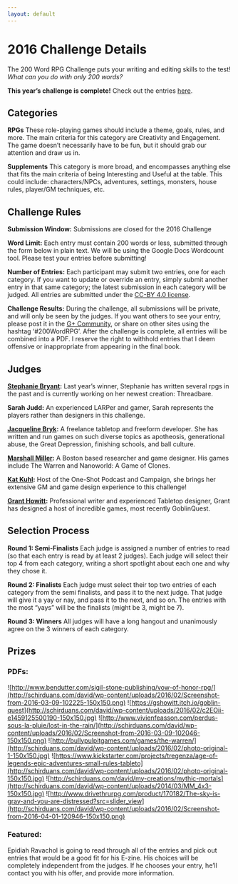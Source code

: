 ```yaml
---
layout: default
---
```

# 2016 Challenge Details

The 200 Word RPG Challenge puts your writing and editing skills to the test!
_What can you do with only 200 words?_

**This year’s challenge is complete!**
Check out the entries [here]({{site.baseurl}}/2016entries).

## Categories

**RPGs**
These role-playing games should include a theme, goals, rules, and more. The main criteria for this category are Creativity and Engagement. The game doesn’t necessarily have to be fun, but it should grab our attention and draw us in.	

**Supplements**
This category is more broad, and encompasses anything else that fits the main criteria of being Interesting and Useful at the table. This could include: characters/NPCs, adventures, settings, monsters, house rules, player/GM techniques, etc.

## Challenge Rules

**Submission Window:** Submissions are closed for the 2016 Challenge

**Word Limit:** Each entry must contain 200 words or less, submitted through the form below in plain text. We will be using the Google Docs Wordcount tool. Please test your entries before submitting!

**Number of Entries:** Each participant may submit two entries, one for each category. If you want to update or override an entry, simply submit another entry in that same category; the latest submission in each category will be judged. All entries are submitted under the [CC-BY 4.0 license]({{site.baseurl}}/licensing).

**Challenge Results:** During the challenge, all submissions will be private, and will only be seen by the judges. If you want others to see your entry, please post it in the [G+ Community](https://plus.google.com/u/0/communities/117723893121798044489), or share on other sites using the hashtag ‘#200WordRPG’. After the challenge is complete, all entries will be combined into a PDF. I reserve the right to withhold entries that I deem offensive or inappropriate from appearing in the final book.

## Judges

**[Stephanie Bryant](http://www.mortaine.com/blog/):** Last year’s winner, Stephanie has written several rpgs in the past and is currently working on her newest creation: Threadbare.

**Sarah Judd:** An experienced LARPer and gamer, Sarah represents the players rather than designers in this challenge.

**[Jacqueline Bryk](http://tacticalnymphomania.tumblr.com/):** A freelance tabletop and freeform developer. She has written and run games on such diverse topics as apotheosis, generational abuse, the Great Depression, finishing schools, and ball culture.

**[Marshall Miller](http://www.finemessgames.com/):** A Boston based researcher and game designer. His games include The Warren and Nanoworld: A Game of Clones.

**[Kat Kuhl](https://twitter.com/wolvesarekuhl):** Host of the One-Shot Podcast and Campaign, she brings her extensive GM and game design experience to this challenge!

**[Grant Howitt](http://lookrobot.co.uk/games/):** Professional writer and experienced Tabletop designer, Grant has designed a host of incredible games, most recently GoblinQuest.

## Selection Process

**Round 1: Semi-Finalists**
Each judge is assigned a number of entries to read (so that each entry is read by at least 2 judges). Each judge will select their top 4 from each category, writing a short spotlight about each one and why they chose it.	

**Round 2: Finalists**
Each judge must select their top two entries of each category from the semi finalists, and pass it to the next judge. That judge will give it a yay or nay, and pass it to the next, and so on. The entries with the most “yays” will be the finalists (might be 3, might be 7).	

**Round 3: Winners**
All judges will have a long hangout and unanimously agree on the 3 winners of each category.

## Prizes

### PDFs:

![http://www.bendutter.com/sigil-stone-publishing/vow-of-honor-rpg/](http://schirduans.com/david/wp-content/uploads/2016/02/Screenshot-from-2016-03-09-102225-150x150.png)
![https://gshowitt.itch.io/goblin-quest](http://schirduans.com/david/wp-content/uploads/2016/02/c2EOii-e1459125500190-150x150.jpg)
![http://www.vivienfeasson.com/perdus-sous-la-pluie/lost-in-the-rain/](http://schirduans.com/david/wp-content/uploads/2016/02/Screenshot-from-2016-03-09-102046-150x150.png)
![http://bullypulpitgames.com/games/the-warren/](http://schirduans.com/david/wp-content/uploads/2016/02/photo-original-1-150x150.jpg)
![https://www.kickstarter.com/projects/tregenza/age-of-legends-epic-adventures-small-rules-tableto](http://schirduans.com/david/wp-content/uploads/2016/02/photo-original-150x150.jpg)
![http://schirduans.com/david/my-creations/mythic-mortals](http://schirduans.com/david/wp-content/uploads/2014/03/MM_4x3-150x150.jpg)
![http://www.drivethrurpg.com/product/170182/The-sky-is-gray-and-you-are-distressed?src=slider_view](http://schirduans.com/david/wp-content/uploads/2016/02/Screenshot-from-2016-04-01-120946-150x150.png)

### Featured:

Epidiah Ravachol is going to read through all of the entries and pick out entries that would be a good fit for his E-zine. His choices will be completely independent from the judges. If he chooses your entry, he’ll contact you with his offer, and provide more information.
